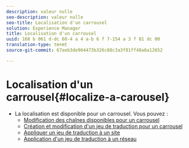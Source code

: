 ```yaml
---
description: valeur nulle
seo-description: valeur nulle
seo-title: Localisation d'un carrousel
solution: Experience Manager
title: Localisation d'un carrousel
uuid: 168 b 061 d-dc 60-4 a 4 a-b 6 f 7-154 a 3 f 81 dc 00
translation-type: tm+mt
source-git-commit: 67aeb3de964473b326c88c3a3f81ff48a6a12652

---
```



# Localisation d&#39;un carrousel{#localize-a-carousel}

* La localisation est disponible pour un carrousel. Vous pouvez :
   * [Modification des chaînes disponibles pour un carrousel](/help/using/c-settings-other/c-translation-sets/c-localize-strings.md#section_l2z_hkn_xz)
   * [Création et modification d&#39;un jeu de traduction pour un carrousel](/help/using/c-settings-other/c-translation-sets/t-create-modify-translation-sets.md)
   * [Appliquer un jeu de traduction à un site](/help/using/c-settings-other/c-translation-sets/t-apply-a-translation-set-to-a-site.md)
   * [Application d&#39;un jeu de traduction à un réseau](/help/using/c-settings-other/c-translation-sets/t-apply-a-translation-set-to-a-network.md)

